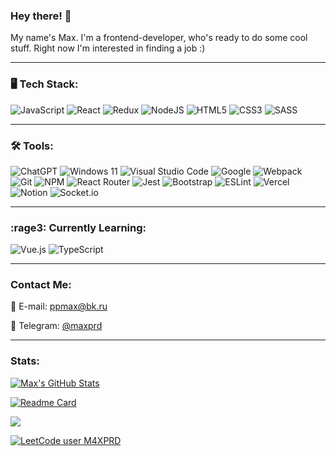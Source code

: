 ### Hey there! 🤖

My name's Max. I'm a frontend-developer, who's ready to do some cool stuff. Right now I'm interested in finding a job :)
***
### 🖥 Tech Stack:
![JavaScript](https://img.shields.io/badge/javascript-%23323330.svg?style=for-the-badge&logo=javascript&logoColor=%23F7DF1E)
![React](https://img.shields.io/badge/react-%2320232a.svg?style=for-the-badge&logo=react&logoColor=%2361DAFB)
![Redux](https://img.shields.io/badge/redux-%23593d88.svg?style=for-the-badge&logo=redux&logoColor=white)
![NodeJS](https://img.shields.io/badge/node.js-6DA55F?style=for-the-badge&logo=node.js&logoColor=white)
![HTML5](https://img.shields.io/badge/html5-%23E34F26.svg?style=for-the-badge&logo=html5&logoColor=white)
![CSS3](https://img.shields.io/badge/css3-%231572B6.svg?style=for-the-badge&logo=css3&logoColor=white)
![SASS](https://img.shields.io/badge/SASS-hotpink.svg?style=for-the-badge&logo=SASS&logoColor=white)
***
### 🛠️ Tools:
![ChatGPT](https://img.shields.io/badge/chatGPT-74aa9c?style=for-the-badge&logo=openai&logoColor=white)
![Windows 11](https://img.shields.io/badge/Windows%2011-%230079d5.svg?style=for-the-badge&logo=Windows%2011&logoColor=white)
![Visual Studio Code](https://img.shields.io/badge/VSCode-0078D4?style=for-the-badge&logo=visual%20studio%20code&logoColor=white)
![Google](https://img.shields.io/badge/google-4285F4?style=for-the-badge&logo=google&logoColor=white)
![Webpack](https://img.shields.io/badge/webpack-%238DD6F9.svg?style=for-the-badge&logo=webpack&logoColor=black)
![Git](https://img.shields.io/badge/git-%23F05033.svg?style=for-the-badge&logo=git&logoColor=white)
![NPM](https://img.shields.io/badge/NPM-%23CB3837.svg?style=for-the-badge&logo=npm&logoColor=white)
![React Router](https://img.shields.io/badge/React_Router-CA4245?style=for-the-badge&logo=react-router&logoColor=white)
![Jest](https://img.shields.io/badge/-jest-%23C21325?style=for-the-badge&logo=jest&logoColor=white)
![Bootstrap](https://img.shields.io/badge/bootstrap-%23563D7C.svg?style=for-the-badge&logo=bootstrap&logoColor=white)
![ESLint](https://img.shields.io/badge/ESLint-4B3263?style=for-the-badge&logo=eslint&logoColor=white)
![Vercel](https://img.shields.io/badge/vercel-%23000000.svg?style=for-the-badge&logo=vercel&logoColor=white)
![Notion](https://img.shields.io/badge/Notion-%23000000.svg?style=for-the-badge&logo=notion&logoColor=white)
![Socket.io](https://img.shields.io/badge/Socket.io-black?style=for-the-badge&logo=socket.io&badgeColor=010101)
***
### :rage3: Currently Learning:
![Vue.js](https://img.shields.io/badge/vuejs-%2335495e.svg?style=for-the-badge&logo=vuedotjs&logoColor=%234FC08D)
![TypeScript](https://img.shields.io/badge/typescript-%23007ACC.svg?style=for-the-badge&logo=typescript&logoColor=white)
***
### Contact Me:
📧 E-mail: ppmax@bk.ru

📱 Telegram: [@maxprd](https://t.me/maxprd)
***

### Stats:
<!-- [![Max's GitHub Stats](https://github-readme-stats-m4xprd.vercel.app/api?username=M4XPRD&hide=contribs&theme=react&show_icons=true&hide=issues&custom_title=Max's&nbsp;Github&nbsp;Stats)](https://github.com/anuraghazra/github-readme-stats) -->
[![Max's GitHub Stats](https://github-readme-stats-m4xprd.vercel.app/api?username=M4XPRD&hide=issues&theme=react&show_icons=true&rank_icon=github&custom_title=Max's&nbsp;Github&nbsp;Stats)](https://github.com/anuraghazra/github-readme-stats)

[![Readme Card](https://github-readme-stats-m4xprd.vercel.app/api/pin/?username=M4XPRD&repo=frontend-project-12&theme=react)](https://github.com/M4XPRD/frontend-project-12)

<!-- ![Your Repository's Stats](https://github-readme-stats.vercel.app/api/top-langs/?username=M4XPRD&theme=react) -->

![](https://www.codewars.com/users/M4XPRD/badges/large)
<!-- ![](https://www.codewars.com/users/M4XPRD/badges/small) -->

[![LeetCode user M4XPRD](https://img.shields.io/badge/dynamic/json?style=for-the-badge&labelColor=black&color=%23ffa116&label=Solved&query=solved&url=https%3A%2F%2Fleetcode-badge.vercel.app%2Fapi%2Fusers%2FM4XPRD&logo=leetcode&logoColor=yellow)](https://leetcode.com/M4XPRD/)

